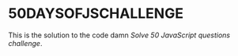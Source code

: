 # 50DAYSOFJSCHALLENGE
<p>This is the solution to the code damn <i>Solve 50 JavaScript questions challenge</i>.</p>